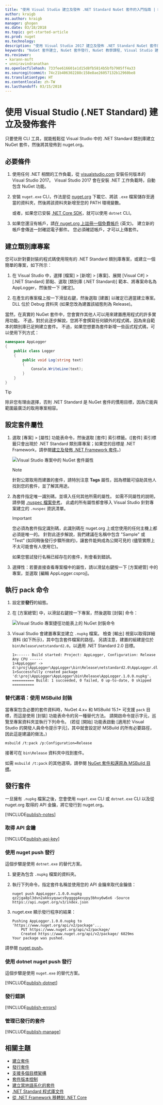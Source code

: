 ```yaml
---
title: "使用 Visual Studio 建立及發佈 .NET Standard NuGet 套件的入門指南 | Microsoft Docs"
author: kraigb
ms.author: kraigb
manager: ghogen
ms.date: 03/18/2018
ms.topic: get-started-article
ms.prod: nuget
ms.technology: 
description: "使用 Visual Studio 2017 建立及發佈 .NET Standard NuGet 套件的逐步解說教學課程。"
keywords: "NuGet 套件建立, NuGet 套件發行, NuGet 教學課程, Visual Studio 建立 NuGet 套件, MSbuild 套件"
ms.reviewer:
- karann-msft
- unniravindranathan
ms.openlocfilehash: 733fee616601e1d15d8fb5814b5bfb7905ff4a33
ms.sourcegitcommit: 74c21b406302288c158e8ae26057132b12960be8
ms.translationtype: HT
ms.contentlocale: zh-TW
ms.lasthandoff: 03/15/2018
---
```

# <a name="create-and-publish-a-package-using-visual-studio-net-standard"></a>使用 Visual Studio (.NET Standard) 建立及發佈套件

只要使用 CLI 工具，就能輕鬆從 Visual Studio 中的 .NET Standard 類別庫建立 NuGet 套件，然後將其發佈到 nuget.org。

## <a name="prerequisites"></a>必要條件

1. 使用任何 .NET 相關的工作負載，從 [visualstudio.com](https://www.visualstudio.com/) 安裝任何版本的 Visual Studio 2017。 Visual Studio 2017 會在安裝 .NET 工作負載時，自動包含 NuGet 功能。

1. 安裝 `nuget.exe` CLI，作法是從 [nuget.org](https://dist.nuget.org/win-x86-commandline/latest/nuget.exe) 下載它、將該 `.exe` 檔案儲存至適當的資料夾，然後將該資料夾新增至您的 PATH 環境變數。

    或者，如果您已安裝 [.NET Core SDK](https://www.microsoft.com/net/download/)，就可以使用 `dotnet` CLI。

1. 如果您還沒有帳戶，請[在 nuget.org 上註冊一個免費帳戶](https://www.nuget.org/users/account/LogOn?returnUrl=%2F) \(英文\)。 建立新的帳戶會傳送一封確認電子郵件。 您必須確認帳戶，才可以上傳套件。

## <a name="create-a-class-library-project"></a>建立類別庫專案

您可以針對要封裝的程式碼使用現有的 .NET Standard 類別庫專案，或建立一個簡單的專案，如下所示：

1. 在 Visual Studio 中，選擇 [檔案] > [新增] > [專案]、展開 [Visual C#] > [.NET Standard] 節點、選取 [類別庫 (.NET Standard)] 範本、將專案命名為 AppLogger，然後按一下 [確定]。

1. 在產生的專案檔上按一下滑鼠右鍵，然後選取 [建置] 以確定已適當建立專案。 DLL 位於 Debug 資料夾 (如果您改為建置該組態則為 Release)。

當然，在真實的 NuGet 套件中，您會實作其他人可以用來建置應用程式的許多實用功能。 不過，對於此逐步解說，您將不會撰寫任何額外的程式碼，因為來自範本的類別庫已足夠建立套件。 不過，如果您想要為套件新增一些函式程式碼，可以使用下列方式：

```cs
namespace AppLogger
{
    public class Logger
    {
        public void Log(string text)
        {
            Console.WriteLine(text);
        }
    }
}
```

> [!Tip]
> 除非您有理由選擇，否則 .NET Standard 是 NuGet 套件的慣用目標，因為它能與範圍最廣泛的取用專案相容。

## <a name="configure-package-properties"></a>設定套件屬性

1. 選取 [專案] > [屬性] 功能表命令，然後選取 [套件] 索引標籤。([套件] 索引標籤只會出現於 .NET Standard 類別庫專案；如果您的目標是 .NET Framework，請參閱[建立及發佈 .NET Framework 套件](create-and-publish-a-package-using-visual-studio-net-framework.md)。)

    ![Visual Studio 專案中的 NuGet 套件屬性](media/qs_create-vs-01-package-properties.png)

    > [!Note]
    > 針對公眾取用而建置的套件，請特別注意 **Tags** 屬性，因為標籤可協助其他人找到您的套件，並了解其用途。

1. 為套件指定唯一識別碼，並填入任何其他所需的屬性。 如需不同屬性的說明，請參閱 [.nuspec 檔案參考](../reference/nuspec.md)。 此處的所有屬性都會移入 Visual Studio 針對專案建立的 `.nuspec` 資訊清單。

    > [!Important]
    > 您必須為套件指定識別碼，此識別碼在 nuget.org 上或您使用的任何主機上都必須是唯一的。 針對此逐步解說，我們建議在名稱中包含 "Sample" 或 "Test" (如同稍後發行步驟所做的)，讓套件能夠成為公開可見的 (儘管實際上不太可能會有人使用它)。
    >
    > 如果您嘗試發行名稱已經存在的套件，則會看到錯誤。

1. 選擇性：若要直接查看專案檔中的屬性，請以滑鼠右鍵按一下 [方案總管] 中的專案，並選取 [編輯 AppLogger.csproj]。

## <a name="run-the-pack-command"></a>執行 pack 命令

1. 設定要**發行**的組態。

1. 在 [方案總管] 中，以滑鼠右鍵按一下專案，然後選取 [封裝] 命令：

    ![Visual Studio 專案捷徑功能表上的 NuGet 封裝命令](media/qs_create-vs-02-pack-command.png)

1. Visual Studio 會建置專案並建立 `.nupkg` 檔案。 檢查 [輸出] 視窗以取得詳細資料 (如下所示)，其中包含套件檔案的路徑。 另請注意，建置的組建是位於 `bin\Release\netstandard2.0`，以適用 .NET Standard 2.0 目標。

    ```output
    1>------ Build started: Project: AppLogger, Configuration: Release Any CPU ------
    1>AppLogger -> d:\proj\AppLogger\AppLogger\bin\Release\netstandard2.0\AppLogger.dll
    1>Successfully created package 'd:\proj\AppLogger\AppLogger\bin\Release\AppLogger.1.0.0.nupkg'.
    ========== Build: 1 succeeded, 0 failed, 0 up-to-date, 0 skipped ==========
    ```

### <a name="alternate-option-pack-with-msbuild"></a>替代選項：使用 MSBuild 封裝

當專案包含必要的套件資料時，NuGet 4.x+ 和 MSBuild 15.1+ 可支援 `pack` 目標，而這是使用 [封裝] 功能表命令的另一種替代方法。 請開啟命令提示字元，巡覽至專案資料夾並執行下列命令。 (若從 [開始] 功能表啟動 [適用於 Visual Studio 的開發人員命令提示字元]，其中就會設定好 MSBuild 的所有必要路徑，因此這是建議的做法。)

```cli
msbuild /t:pack /p:Configuration=Release
```

接著可在 `bin\Release` 資料夾中找到套件。

如需 `msbuild /t:pack` 的其他選項，請參閱 [NuGet 套件和還原為 MSBuild 目標](../reference/msbuild-targets.md#pack-target)。

## <a name="publish-the-package"></a>發行套件

一旦擁有 `.nupkg` 檔案之後，您會使用 `nuget.exe` CLI 或 `dotnet.exe` CLI 以及從 nuget.org 取得的 API 金鑰，將它發行到 nuget.org。

[!INCLUDE[publish-notes](includes/publish-notes.md)]

### <a name="acquire-your-api-key"></a>取得 API 金鑰

[!INCLUDE[publish-api-key](includes/publish-api-key.md)]

### <a name="publish-with-nuget-push"></a>使用 nuget push 發行

這個步驟是使用 `dotnet.exe` 的替代方案。

1. 變更為包含 `.nupkg` 檔案的資料夾。

1. 執行下列命令，指定套件名稱並使用您的 API 金鑰來取代金鑰值：

    ```cli
    nuget push AppLogger.1.0.0.nupkg qz2jga8pl3dvn2akksyquwcs9ygggg4exypy3bhxy6w6x6 -Source https://api.nuget.org/v3/index.json
    ```

1. nuget.exe 顯示發行程序的結果：

    ```output
    Pushing AppLogger.1.0.0.nupkg to 'https://www.nuget.org/api/v2/package'...
        PUT https://www.nuget.org/api/v2/package/
        Created https://www.nuget.org/api/v2/package/ 6829ms
    Your package was pushed.
    ```

請參閱 [nuget push](../tools/cli-ref-push.md)。

### <a name="publish-with-dotnet-nuget-push"></a>使用 dotnet nuget push 發行

這個步驟是使用 `nuget.exe` 的替代方案。

[!INCLUDE[publish-dotnet](includes/publish-dotnet.md)]

### <a name="publish-errors"></a>發行錯誤

[!INCLUDE[publish-errors](includes/publish-errors.md)]

### <a name="manage-the-published-package"></a>管理已發行的套件

[!INCLUDE[publish-manage](includes/publish-manage.md)]

## <a name="related-topics"></a>相關主題

- [建立套件](../create-packages/creating-a-package.md)
- [發行套件](../create-packages/publish-a-package.md)
- [支援多個目標架構](../create-packages/supporting-multiple-target-frameworks.md)
- [套件版本控制](../reference/package-versioning.md)
- [建立當地語系化的套件](../create-packages/creating-localized-packages.md)
- [.NET Standard 程式庫文件](/dotnet/articles/standard/library)
- [從 .NET Framework 移轉到 .NET Core](/dotnet/articles/core/porting/index)